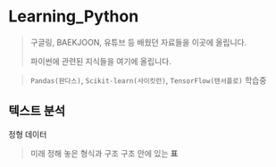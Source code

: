 # Learning_Python

> 구글링, BAEKJOON, 유튜브 등 배웠던 자료들을 이곳에 올립니다.
> 
> 파이썬에 관련된 지식들을 여기에 올립니다.

> `Pandas(판다스)`, `Scikit-learn(사이킷런)`, `TensorFlow(텐서플로)` 학습중


## 텍스트 분석
정형 데이터
> 미래 정해 놓은 형식과 구조 구조 안에 있는 **표**
